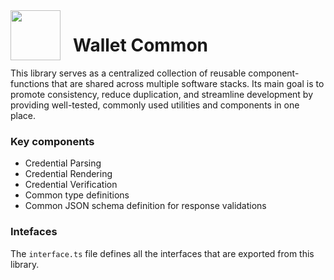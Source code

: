 <img src="https://demo.wwwallet.org/wallet_192.png" width="80" style="max-width: 100%; float:left; margin-right: 20px;"/>


# Wallet Common


This library serves as a centralized collection of reusable component-functions that are shared across multiple software stacks. Its main goal is to promote consistency, reduce duplication, and streamline development by providing well-tested, commonly used utilities and components in one place.

### Key components

- Credential Parsing
- Credential Rendering
- Credential Verification
- Common type definitions
- Common JSON schema definition for response validations


### Intefaces

The `interface.ts` file defines all the interfaces that are exported from this library.
